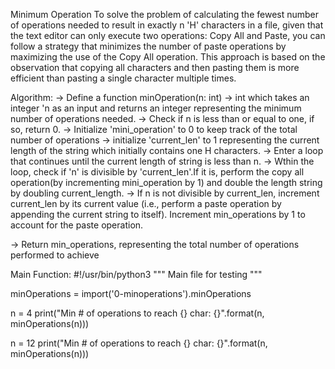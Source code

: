 Minimum Operation
To solve the problem of calculating the fewest number of operations needed to result in exactly n 'H' characters in a file, given that the text editor can only execute two operations: Copy All and Paste, you can follow a strategy that minimizes the number of paste operations by maximizing the use of the Copy All operation. This approach is based on the observation that copying all characters and then pasting them is more efficient than pasting a single character multiple times.

Algorithm: -> Define a function minOperation(n: int) -> int which takes an integer 'n as an input and returns an integer representing the minimum number of operations needed. -> Check if n is less than or equal to one, if so, return 0. -> Initialize 'mini_operation' to 0 to keep track of the total number of operations -> initialize 'current_len' to 1 representing the current length of the string which initially contains one H characters. -> Enter a loop that continues until the current length of string is less than n. -> Wthin the loop, check if 'n' is divisible by 'current_len'.If it is, perform the copy all operation(by incrementing mini_operation by 1) and double the length string by doubling current_length. -> If n is not divisible by current_len, increment current_len by its current value (i.e., perform a paste operation by appending the current string to itself). Increment min_operations by 1 to account for the paste operation.

-> Return min_operations, representing the total number of operations performed to achieve

Main Function: #!/usr/bin/python3 """ Main file for testing """

minOperations = import('0-minoperations').minOperations

n = 4 print("Min # of operations to reach {} char: {}".format(n, minOperations(n)))

n = 12 print("Min # of operations to reach {} char: {}".format(n, minOperations(n)))
